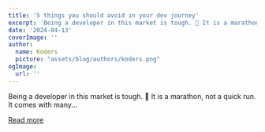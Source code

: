 ```yaml
---
title: '5 things you should avoid in your dev journey'
excerpt: 'Being a developer in this market is tough. 🥲 It is a marathon, not a quick run. It comes with many...'
date: '2024-04-13'
coverImage: ''
author:
  name: Koders
  picture: "assets/blog/authors/koders.png"
ogImage:
  url: ''
---
```


Being a developer in this market is tough. 🥲 It is a marathon, not a quick run. It comes with many...

[Read more](https://dev.to/ale3oula/5-things-you-should-avoid-doing-as-a-developer-1kff)
